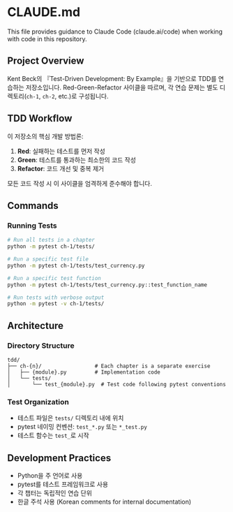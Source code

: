 # CLAUDE.md

This file provides guidance to Claude Code (claude.ai/code) when working with code in this repository.

## Project Overview

Kent Beck의 『Test-Driven Development: By Example』을 기반으로 TDD를 연습하는 저장소입니다. Red-Green-Refactor 사이클을 따르며, 각 연습 문제는 별도 디렉토리(`ch-1`, `ch-2`, etc.)로 구성됩니다.

## TDD Workflow

이 저장소의 핵심 개발 방법론:

1. **Red**: 실패하는 테스트를 먼저 작성
2. **Green**: 테스트를 통과하는 최소한의 코드 작성
3. **Refactor**: 코드 개선 및 중복 제거

모든 코드 작성 시 이 사이클을 엄격하게 준수해야 합니다.

## Commands

### Running Tests

```bash
# Run all tests in a chapter
python -m pytest ch-1/tests/

# Run a specific test file
python -m pytest ch-1/tests/test_currency.py

# Run a specific test function
python -m pytest ch-1/tests/test_currency.py::test_function_name

# Run tests with verbose output
python -m pytest -v ch-1/tests/
```

## Architecture

### Directory Structure

```
tdd/
├── ch-{n}/                 # Each chapter is a separate exercise
│   ├── {module}.py         # Implementation code
│   └── tests/
│       └── test_{module}.py  # Test code following pytest conventions
```

### Test Organization

- 테스트 파일은 `tests/` 디렉토리 내에 위치
- pytest 네이밍 컨벤션: `test_*.py` 또는 `*_test.py`
- 테스트 함수는 `test_`로 시작

## Development Practices

- Python을 주 언어로 사용
- pytest를 테스트 프레임워크로 사용
- 각 챕터는 독립적인 연습 단위
- 한글 주석 사용 (Korean comments for internal documentation)
